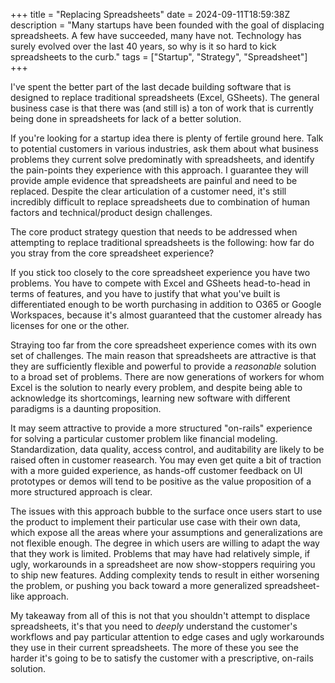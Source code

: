 +++
title = "Replacing Spreadsheets"
date = 2024-09-11T18:59:38Z
description = "Many startups have been founded with the goal of displacing spreadsheets. A few have succeeded, many have not. Technology has surely evolved over the last 40 years, so why is it so hard to kick spreadsheets to the curb."
tags = ["Startup", "Strategy", "Spreadsheet"]
+++


I've spent the better part of the last decade building software that is designed to replace traditional spreadsheets (Excel, GSheets). The general business case is that there was (and still is) a ton of work that is currently being done in spreadsheets for lack of a better solution.

If you're looking for a startup idea there is plenty of fertile ground here. Talk to potential customers in various industries, ask them about what business problems they current solve predominatly with spreadsheets, and identify the pain-points they experience with this approach. I guarantee they will provide ample evidence that spreadsheets are painful and need to be replaced. Despite the clear articulation of a customer need, it's still incredibly difficult to replace spreadsheets due to combination of human factors and technical/product design challenges.

The core product strategy question that needs to be addressed when attempting to replace traditional spreadsheets is the following: how far do you stray from the core spreadsheet experience?

If you stick too closely to the core spreadsheet experience you have two problems. You have to compete with Excel and GSheets head-to-head in terms of features, and you have to justify that what you've built is differentiated enough to be worth purchasing in addition to O365 or Google Workspaces, because it's almost guaranteed that the customer already has licenses for one or the other.

Straying too far from the core spreadsheet experience comes with its own set of challenges. The main reason that spreadsheets are attractive is that they are sufficiently flexible and powerful to provide a _reasonable_ solution to a broad set of problems. There are now generations of workers for whom Excel is the solution to nearly every problem, and despite being able to acknowledge its shortcomings, learning new software with different paradigms is a daunting proposition.

It may seem attractive to provide a more structured "on-rails" experience for solving a particular customer problem like financial modeling. Standardization, data quality, access control, and auditability are likely to be raised often in customer reasearch. You may even get quite a bit of traction with a more guided experience, as hands-off customer feedback on UI prototypes or demos will tend to be positive as the value proposition of a more structured approach is clear.

The issues with this approach bubble to the surface once users start to use the product to implement their particular use case with their own data, which expose all the areas where your assumptions and generalizations are not flexible enough. The degree in which users are willing to adapt the way that they work is limited. Problems that may have had relatively simple, if ugly, workarounds in a spreadsheet are now show-stoppers requiring you to ship new features. Adding complexity tends to result in either worsening the problem, or pushing you back toward a more generalized spreadsheet-like approach.

My takeaway from all of this is not that you shouldn't attempt to displace spreadsheets, it's that you need to _deeply_ understand the customer's workflows and pay particular attention to edge cases and ugly workarounds they use in their current spreadsheets. The more of these you see the harder it's going to be to satisfy the customer with a prescriptive, on-rails solution.